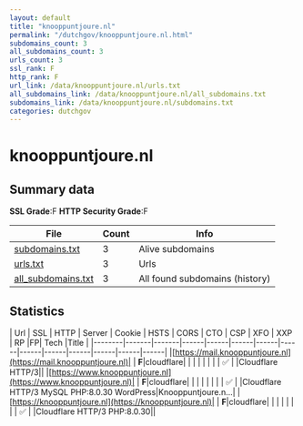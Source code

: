 ```yaml
---
layout: default
title: "knooppuntjoure.nl"
permalink: "/dutchgov/knooppuntjoure.nl.html"
subdomains_count: 3
all_subdomains_count: 3
urls_count: 3
ssl_rank: F
http_rank: F
url_link: /data/knooppuntjoure.nl/urls.txt
all_subdomains_link: /data/knooppuntjoure.nl/all_subdomains.txt
subdomains_link: /data/knooppuntjoure.nl/subdomains.txt
categories: dutchgov
---
```



# knooppuntjoure.nl
## Summary data


**SSL Grade**:F
**HTTP Security Grade**:F


| File       | Count | Info |
|------------|-------|------|
|[subdomains.txt](/data/knooppuntjoure.nl/subdomains.txt)|3|Alive subdomains|
|[urls.txt](/data/knooppuntjoure.nl/urls.txt)|3|Urls|
|[all_subdomains.txt](/data/knooppuntjoure.nl/all_subdomains.txt)|3|All found subdomains (history)|


## Statistics


| Url | SSL | HTTP | Server | Cookie | HSTS | CORS | CTO | CSP | XFO | XXP | RP |FP| Tech |Title |
|--------|-------|-------|------|------|------|------|------|------|------|------|------|------|------|
|[https://mail.knooppuntjoure.nl](https://mail.knooppuntjoure.nl)| | **F**|cloudflare| | | | | | | | :white_check_mark: | |Cloudflare HTTP/3||
|[https://www.knooppuntjoure.nl](https://www.knooppuntjoure.nl)| | **F**|cloudflare| | | | | | | | :white_check_mark: | |Cloudflare HTTP/3 MySQL PHP:8.0.30 WordPress|Knooppuntjoure.n...|
|[https://knooppuntjoure.nl](https://knooppuntjoure.nl)| | **F**|cloudflare| | | | | | | | :white_check_mark: | |Cloudflare HTTP/3 PHP:8.0.30||